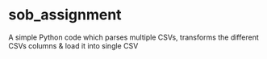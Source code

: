 # sob_assignment
A simple Python code which parses multiple CSVs, transforms the different CSVs columns &amp; load it into single CSV
